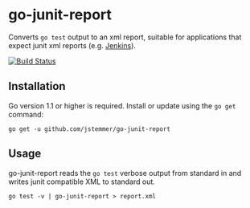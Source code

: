# go-junit-report

Converts `go test` output to an xml report, suitable for applications that
expect junit xml reports (e.g. [Jenkins](http://jenkins-ci.org)).

[![Build Status](https://travis-ci.org/jstemmer/go-junit-report.svg)](https://travis-ci.org/jstemmer/go-junit-report)


## Installation

Go version 1.1 or higher is required. Install or update using the `go get`
command:

	go get -u github.com/jstemmer/go-junit-report

## Usage

go-junit-report reads the `go test` verbose output from standard in and writes
junit compatible XML to standard out.

	go test -v | go-junit-report > report.xml


